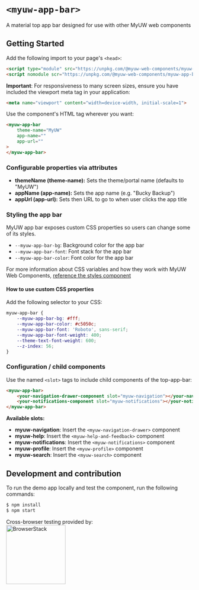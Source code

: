 # `<myuw-app-bar>`

A material top app bar designed for use with other MyUW web components

## Getting Started

Add the following import to your page's `<head>`:

```html
<script type="module" src="https://unpkg.com/@myuw-web-components/myuw-app-bar@^1?module"></script>
<script nomodule scr="https://unpkg.com/@myuw-web-components/myuw-app-bar@^1"></script>
```

**Important**: For responsiveness to many screen sizes, ensure you have included the viewport meta tag in your application:

```html
<meta name="viewport" content="width=device-width, initial-scale=1">
```

Use the component's HTML tag wherever you want:

```HTML
<myuw-app-bar
    theme-name="MyUW"
    app-name=""
    app-url=""
>
</myuw-app-bar>
```

### Configurable properties via attributes

- **themeName (theme-name):** Sets the theme/portal name (defaults to "MyUW")
- **appName (app-name):** Sets the app name (e.g. "Bucky Backup")
- **appUrl (app-url):** Sets then URL to go to when user clicks the app title

### Styling the app bar

MyUW app bar exposes custom CSS properties so users can change some of its styles.

- `--myuw-app-bar-bg`: Background color for the app bar
- `--myuw-app-bar-font`: Font stack for the app bar
- `--myuw-app-bar-color`: Font color for the app bar

For more information about CSS variables and how they work with MyUW Web Components, [reference the styles component](https://github.com/myuw-web-components/myuw-app-styles "reference the styles component")

#### How to use custom CSS properties

Add the following selector to your CSS:

```css
myuw-app-bar {
    --myuw-app-bar-bg: #fff;
    --myuw-app-bar-color: #c5050c;
    --myuw-app-bar-font: 'Roboto', sans-serif;
    --myuw-app-bar-font-weight: 400;
    --theme-text-font-weight: 600;
    --z-index: 56;
}
```

### Configuration / child components

Use the named `<slot>` tags to include child components of the top-app-bar:

```html
<myuw-app-bar>
    <your-navigation-drawer-component slot="myuw-navigation"></your-navigation-drawer-component>
    <your-notifications-component slot="myuw-notifications"></your-notifications-component>
</myuw-app-bar>
```

**Available slots:**
- **myuw-navigation**: Insert the `<myuw-navigation-drawer>` component
- **myuw-help**: Insert the `<myuw-help-and-feedback>` component
- **myuw-notifications**:  Insert the `<myuw-notifications>` component
- **myuw-profile**: Insert the `<myuw-profile>` component
- **myuw-search**: Insert the `<myuw-search>` component

## Development and contribution

To run the demo app locally and test the component, run the following commands:

```bash
$ npm install
$ npm start
```


Cross-browser testing provided by:<br/>
<a href="https://www.browserstack.com/"><img width="160" src="https://myuw-web-components.github.io/img/Browserstack-logo.svg" alt="BrowserStack"/></a>
